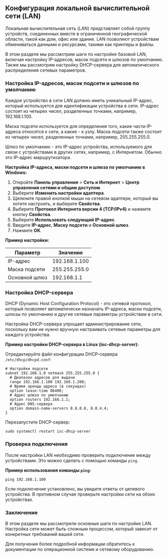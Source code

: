 ## Конфигурация локальной вычислительной сети (LAN)

Локальная вычислительная сеть (LAN) представляет собой группу устройств, соединенных вместе в ограниченной географической области, такой как дом, офис или здание. LAN позволяют устройствам обмениваться данными и ресурсами, такими как принтеры и файлы. 

В этом разделе мы рассмотрим шаги по настройке базовой LAN, включая настройку IP-адресов, масок подсети и шлюзов по умолчанию. Также мы рассмотрим настройку DHCP-сервера для автоматического распределения сетевых параметров.

### Настройка IP-адресов, масок подсети и шлюзов по умолчанию

Каждое устройство в сети LAN должно иметь уникальный IP-адрес, который используется для идентификации устройства в сети. IP-адрес состоит из четырех чисел, разделенных точками, например, 192.168.1.100.

Маска подсети используется для определения того, какие части IP-адреса относятся к сети, а какие - к узлу. Маска подсети также состоит из четырех чисел, разделенных точками, например, 255.255.255.0.

Шлюз по умолчанию - это IP-адрес устройства, используемого для связи с устройствами в других сетях, например, с Интернетом. Обычно это IP-адрес маршрутизатора.

**Настройка IP-адреса, маски подсети и шлюза по умолчанию в Windows:**

1. Откройте **Панель управления** > **Сеть и Интернет** > **Центр управления сетями и общим доступом**.
2. Выберите **Изменить настройки адаптера**.
3. Щелкните правой кнопкой мыши на сетевом адаптере, который вы хотите настроить, и выберите **Свойства**.
4. Выберите **Протокол Интернета версии 4 (TCP/IPv4)** и нажмите кнопку **Свойства**.
5. Выберите **Использовать следующий IP-адрес**.
6. Введите **IP-адрес**, **Маску подсети** и **Основной шлюз**.
7. Нажмите **OK**.

**Пример настройки:**

| Параметр | Значение |
|---|---|
| IP-адрес | 192.168.1.100 |
| Маска подсети | 255.255.255.0 |
| Основной шлюз | 192.168.1.1 |

### Настройка DHCP-сервера

DHCP (Dynamic Host Configuration Protocol) - это сетевой протокол, который позволяет автоматически назначать IP-адреса, маски подсети, шлюзы по умолчанию и другие сетевые параметры устройствам в сети. 

Настройка DHCP-сервера упрощает администрирование сети, поскольку вам не нужно вручную настраивать сетевые параметры для каждого устройства.

**Пример настройки DHCP-сервера в Linux (isc-dhcp-server):**

Отредактируйте файл конфигурации DHCP-сервера `/etc/dhcp/dhcpd.conf`:

```
# Настройки подсети
subnet 192.168.1.0 netmask 255.255.255.0 {
  # Диапазон адресов для выдачи
  range 192.168.1.100 192.168.1.200;
  # Время аренды адреса (в секундах)
  option lease-time 86400;
  # Адрес шлюза по умолчанию
  option routers 192.168.1.1;
  # Адрес DNS-сервера
  option domain-name-servers 8.8.8.8, 8.8.4.4;
}
```

Перезапустите DHCP-сервер:

```
sudo systemctl restart isc-dhcp-server
```

### Проверка подключения

После настройки LAN необходимо проверить подключение между устройствами. Это можно сделать с помощью команды `ping`. 

**Пример использования команды `ping`:**

```
ping 192.168.1.100
```

Если подключение установлено, вы увидите ответы от целевого устройства. В противном случае проверьте настройки сети на обоих устройствах.

### Заключение

В этом разделе мы рассмотрели основные шаги по настройке LAN. Настройка сети может быть сложным процессом, который зависит от конкретных требований вашей сети. 

Для получения более подробной информации обратитесь к документации по операционной системе и сетевому оборудованию.
